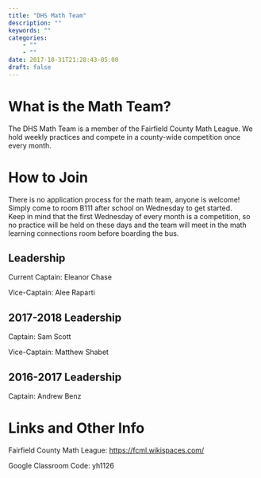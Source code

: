 ```yaml
---
title: "DHS Math Team"
description: ""
keywords: ""
categories: 
    - ""
    - ""
date: 2017-10-31T21:28:43-05:00
draft: false
---
```


# What is the Math Team?

The DHS Math Team is a member of the Fairfield County Math League.  We hold weekly practices and compete in a county-wide competition 
once every month.  

# How to Join

There is no application process for the math team, anyone is welcome!  Simply come to room B111 after school on Wednesday to get started.  
Keep in mind that the first Wednesday of every month is a competition, so no practice will be held on these days and the team will meet in the math learning connections room before boarding the bus.

## Leadership

Current Captain: Eleanor Chase

Vice-Captain: Alee Raparti

## 2017-2018 Leadership

Captain: Sam Scott

Vice-Captain: Matthew Shabet

## 2016-2017 Leadership

Captain: Andrew Benz

# Links and Other Info

Fairfield County Math League: https://fcml.wikispaces.com/

Google Classroom Code: yh1126
